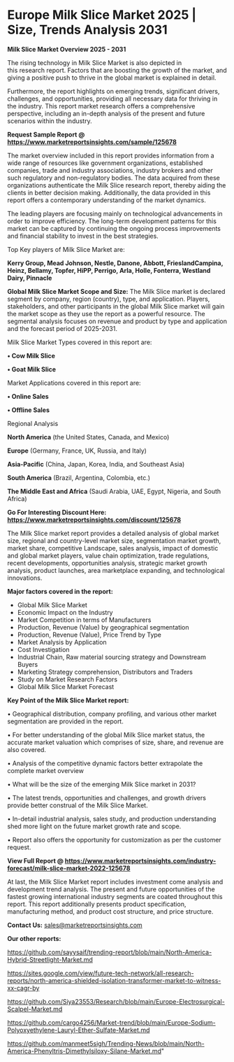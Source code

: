  # Europe Milk Slice Market 2025 | Size, Trends Analysis 2031

<Strong> Milk Slice Market Overview 2025 - 2031</strong>

The rising technology in Milk Slice Market is also depicted in this research report. Factors that are boosting the growth of the market, and giving a positive push to thrive in the global market is explained in detail.

Furthermore, the report highlights on emerging trends, significant drivers, challenges, and opportunities, providing all necessary data for thriving in the industry. This report market research offers a comprehensive perspective, including an in-depth analysis of the present and future scenarios within the industry.

<strong>Request Sample Report @ <a href=https://www.marketreportsinsights.com/sample/125678>https://www.marketreportsinsights.com/sample/125678</a></strong>

The market overview included in this report provides information from a wide range of resources like government organizations, established companies, trade and industry associations, industry brokers and other such regulatory and non-regulatory bodies. The data acquired from these organizations authenticate the Milk Slice research report, thereby aiding the clients in better decision making. Additionally, the data provided in this report offers a contemporary understanding of the market dynamics.

The leading players are focusing mainly on technological advancements in order to improve efficiency. The long-term development patterns for this market can be captured by continuing the ongoing process improvements and financial stability to invest in the best strategies.

Top Key players of Milk Slice Market are:

<strong>Kerry Group, Mead Johnson, Nestle, Danone, Abbott, FrieslandCampina, Heinz, Bellamy, Topfer, HiPP, Perrigo, Arla, Holle, Fonterra, Westland Dairy, Pinnacle</strong>

<strong><b>Global Milk Slice Market Scope and Size:</b></strong>
The Milk Slice market is declared segment by company, region (country), type, and application. Players, stakeholders, and other participants in the global Milk Slice market will gain the market scope as they use the report as a powerful resource. The segmental analysis focuses on revenue and product by type and application and the forecast period of 2025-2031.

Milk Slice Market Types covered in this report are:

<strong>• Cow Milk Slice

• Goat Milk Slice</strong>

Market Applications covered in this report are:

<strong>• Online Sales

• Offline Sales</strong> 

Regional Analysis

<strong>North America</strong> (the United States, Canada, and Mexico)

<strong>Europe</strong> (Germany, France, UK, Russia, and Italy)

<strong>Asia-Pacific</strong> (China, Japan, Korea, India, and Southeast Asia)

<strong>South America</strong> (Brazil, Argentina, Colombia, etc.)

<strong>The Middle East and Africa</strong> (Saudi Arabia, UAE, Egypt, Nigeria, and South Africa)

<strong>Go For Interesting Discount Here: <a href=https://www.marketreportsinsights.com/discount/125678>https://www.marketreportsinsights.com/discount/125678</a></strong>

The Milk Slice market report provides a detailed analysis of global market size, regional and country-level market size, segmentation market growth, market share, competitive Landscape, sales analysis, impact of domestic and global market players, value chain optimization, trade regulations, recent developments, opportunities analysis, strategic market growth analysis, product launches, area marketplace expanding, and technological innovations.

<strong><b>Major factors covered in the report:</b></strong>
<ul>
  <li>Global Milk Slice Market </li>
  <li>Economic Impact on the Industry</li>
  <li>Market Competition in terms of Manufacturers</li>
  <li>Production, Revenue (Value) by geographical segmentation</li>
  <li>Production, Revenue (Value), Price Trend by Type</li>
  <li>Market Analysis by Application</li>
  <li>Cost Investigation</li>
  <li>Industrial Chain, Raw material sourcing strategy and Downstream Buyers</li>
  <li>Marketing Strategy comprehension, Distributors and Traders</li>
  <li>Study on Market Research Factors</li>
  <li>Global Milk Slice Market Forecast</li>
</ul>

<strong><b>Key Point of the Milk Slice Market report:</b></strong>

• Geographical distribution, company profiling, and various other market segmentation are provided in the report.

• For better understanding of the global Milk Slice market status, the accurate market valuation which comprises of size, share, and revenue are also covered.

• Analysis of the competitive dynamic factors better extrapolate the complete market overview

• What will be the size of the emerging Milk Slice market in 2031?

• The latest trends, opportunities and challenges, and growth drivers provide better construal of the Milk Slice Market.

• In-detail industrial analysis, sales study, and production understanding shed more light on the future market growth rate and scope.

• Report also offers the opportunity for customization as per the customer request.

<strong><b>View Full Report @ <a href=https://www.marketreportsinsights.com/industry-forecast/milk-slice-market-2022-125678>https://www.marketreportsinsights.com/industry-forecast/milk-slice-market-2022-125678</a></b></strong>


At last, the Milk Slice Market report includes investment come analysis and development trend analysis. The present and future opportunities of the fastest growing international industry segments are coated throughout this report. This report additionally presents product specification, manufacturing method, and product cost structure, and price structure.

<strong>Contact Us:</strong>
sales@marketreportsinsights.com

<strong>Our other reports:</strong>

<a href=https://github.com/sayysaif/trending-report/blob/main/North-America-Hybrid-Streetlight-Market.md>https://github.com/sayysaif/trending-report/blob/main/North-America-Hybrid-Streetlight-Market.md</a>

<a href=https://sites.google.com/view/future-tech-network/all-research-reports/north-america-shielded-isolation-transformer-market-to-witness-xx-cagr-by>https://sites.google.com/view/future-tech-network/all-research-reports/north-america-shielded-isolation-transformer-market-to-witness-xx-cagr-by</a>

<a href=https://github.com/Siya23553/Research/blob/main/Europe-Electrosurgical-Scalpel-Market.md>https://github.com/Siya23553/Research/blob/main/Europe-Electrosurgical-Scalpel-Market.md</a>

<a href=https://github.com/cargo4256/Market-trend/blob/main/Europe-Sodium-Polyoxyethylene-Lauryl-Ether-Sulfate-Market.md>https://github.com/cargo4256/Market-trend/blob/main/Europe-Sodium-Polyoxyethylene-Lauryl-Ether-Sulfate-Market.md</a>

<a href=https://github.com/manmeet5sigh/Trending-News/blob/main/North-America-Phenyltris-Dimethylsiloxy-Silane-Market.md>https://github.com/manmeet5sigh/Trending-News/blob/main/North-America-Phenyltris-Dimethylsiloxy-Silane-Market.md</a>"
